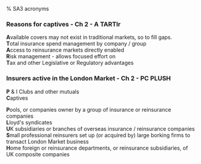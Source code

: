% SA3 acronyms

### Reasons for captives - Ch 2 - A TARTlr

**A**vailable covers may not exist in traditional markets, so to fill gaps.  
**T**otal insurance spend management by company / group  
**A**ccess to reinsurance markets directly enabled  
**R**isk management - allows focused effort on  
**T**ax and other Legislative or Regulatory advantages  

### Insurers active in the London Market - Ch 2 - PC PLUSH

**P** & I Clubs and other mutuals  
**C**aptives  

**P**ools, or companies owner by a group of insurance or reinsurance companies  
**L**loyd's syndicates  
**U**K subsidiaries or branches of overseas insurance / reinsurance companies  
**S**mall professional reinsurers set up (or acquired by) large borking firms to transact London Market business  
**H**ome foreign or reinsurance departments, or reinsurance subsidiaries, of UK composite companies  
